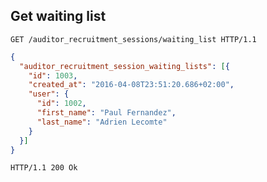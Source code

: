 ## Get waiting list

```http
GET /auditor_recruitment_sessions/waiting_list HTTP/1.1
```

```json
{
  "auditor_recruitment_session_waiting_lists": [{
    "id": 1003,
    "created_at": "2016-04-08T23:51:20.686+02:00",
    "user": {
      "id": 1002,
      "first_name": "Paul Fernandez",
      "last_name": "Adrien Lecomte"
    }
  }]
}
```

```http
HTTP/1.1 200 Ok
```
